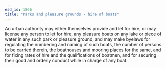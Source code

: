 ```yaml
---
esd_id: 1866
title: "Parks and pleasure grounds - hire of boats"
---
```


An urban authority may either themselves provide and let for hire, or may license any person to let for hire, any pleasure boats on any lake or piece of water in any such park or pleasure ground, and may make byelaws for regulating the numbering and naming of such boats, the number of persons to be carried therein, the boathouses and mooring places for the same, and for fixing rates of hire and the qualifications of boatmen, and for securing their good and orderly conduct while in charge of any boat.

